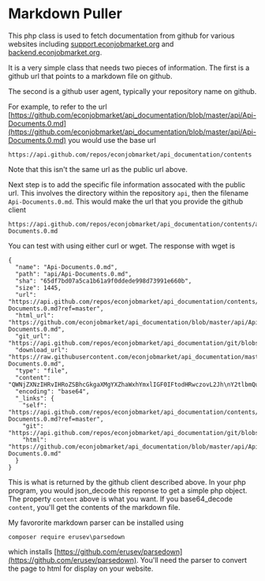 # Markdown Puller
This php class is used to fetch documentation from github for various websites including [support.econjobmarket.org](https://support.econjobmarket.org) and [backend.econjobmarket.org](https://backend.econjobmarket.org).

It is a very simple class that needs two pieces of information.  The first is a github url that points to a markdown file on github.  

The second is a github user agent, typically your repository name on github.

For example, to refer to the url [https://github.com/econjobmarket/api_documentation/blob/master/api/Api-Documents.0.md](https://github.com/econjobmarket/api_documentation/blob/master/api/Api-Documents.0.md) you would use the base url

```
https://api.github.com/repos/econjobmarket/api_documentation/contents
```
Note that this isn't the same url as the public url above.

Next step is to add the specific file information assocated with the public url. This involves the directory within the repository `api`, then the filename `Api-Documents.0.md`.  This would make the url that you provide the github client 
```
https://api.github.com/repos/econjobmarket/api_documentation/contents/api/Api-Documents.0.md
```
You can test with using either curl or wget.  The response with wget is
```
{
  "name": "Api-Documents.0.md",
  "path": "api/Api-Documents.0.md",
  "sha": "65df7bd07a5ca1b61a9f0ddede998d73991e660b",
  "size": 1445,
  "url": "https://api.github.com/repos/econjobmarket/api_documentation/contents/api/Api-Documents.0.md?ref=master",
  "html_url": "https://github.com/econjobmarket/api_documentation/blob/master/api/Api-Documents.0.md",
  "git_url": "https://api.github.com/repos/econjobmarket/api_documentation/git/blobs/65df7bd07a5ca1b61a9f0ddede998d73991e660b",
  "download_url": "https://raw.githubusercontent.com/econjobmarket/api_documentation/master/api/Api-Documents.0.md",
  "type": "file",
  "content": "QWNjZXNzIHRvIHRoZSBhcGkgaXMgYXZhaWxhYmxlIGF0IFtodHRwczovL2Jh\nY2tlbmQuZWNvbmpvYm1hcmtldC5vcmddKGh0dHBzOi8vYmFja2VuZC5lY29u\nam9ibWFya2V0Lm9yZykuICBJZiB5b3Ugd2lzaCB0byB0ZXN0IHRoZSBhcGkg\nYW5kIHVzZSBpdCB5b3Ugd2lsbCBuZWVkIHRvIGdvIHRoZXJlIGFuZCBsb2dp\nbiB3aXRoIGVjb25qb2JtYXJrZXQuICBPbmNlIHlvdSBoYXZlIGxvZ2dlZCBp\nbiwgdXNlIHRoZSBsaW5rIHRoYXQgc2F5cyAiRWptIGFwaSBEZXRhaWxzIGZv\nciB5b3VyIE9yZ2FuaXphdGlvbiIuICBUaGUgZGV0YWlscyB5b3UgbmVlZCB0\nbyB1c2UgdGhlIGFwaSB3aWxsIGFwcGVhciB1bmxlc3MgeW91IGFyZSBhdCBm\naXJzdCBsb2dpbi4gIEluIHRoYXQgY2FzZSBjbGljayB0aGUgIkdldCBTdGFy\ndGVkIiBidXR0b24uICBZb3VyIGtleXMgd2lsbCBiZSBjcmVhdGVkLCBhbmQg\neW91IHdpbGwgbmVlZCB0byBlbnRlciB0aGUgaXBhZGRyZXNzZXMgb2YgdGhl\nIGNvbXB1dGVycyB0aGF0IHdpbGwgYWNjZXNzIHRoZSBhcGkuCgpBcyBvZiBK\ndWx5LCAyMDE4LCBhcHBsaWNhbnQgZGF0YSBpcyBkZWxpdmVyZWQgYnkgYSBz\naW1wbGVyIGFwaSB3aGljaCBpcyBkb2N1bWVudGVkIGhlcmUuICBUaGUgb2xk\nZXIgYXBpIGlzIGRlc2NyaWJlZCBhdCBbaHR0cHM6Ly9iYWNrZW5kLmVjb25q\nb2JtYXJrZXQub3JnL2xlZ2FjeV0oaHR0cHM6Ly9iYWNrZW5kLmVjb25qb2Jt\nYXJrZXQub3JnL2xlZ2FjeSkuCgpGZWF0dXJlcyBvZiB0aGUgbmV3IGFwaSBp\nbmNsdWRlOgoKMS4gUmVhbCB0aW1lIGRhdGEgKG5vIGNhY2hpbmcpLgoyLiBB\ndXRoZW50aWNhdGlvbiBieSBvYXV0aC4KMy4gT25seSBmaXZlIG1ldGhvZHMs\nIGFwcGxpY2FudCwgYXBwbGljYXRpb25zLCBmaWxlcywgbGV0dGVycywgYW5k\nIGludGVydmlld3MuCjQuIEFwcGxpY2F0aW9uIHRva2VucyBjYW4gYmUgdXNl\nZCB0byBmZXRjaCBpbmZvcm1hdGlvbiBhbmQgbGV0dGVycy4KCklmIHlvdSBh\ncmUgdXNpbmcgdGhlIG9sZGVyIGFwaSwgcHJlIEp1bHkgMjAxOCwgZm9sbG93\nIHRoZSBMZWdhY3kgQXBpIGxpbmsgb24gdGhlIHJpZ2h0IG1lbnUuICAKCi0g\nW0dldHRpbmcgU3RhcnRlZF0oR2V0dGluZy1TdGFydGVkLjEubWQpCi0gW1Vz\naW5nIE9hdXRoIGFuZCBhY2Nlc3MgdG9rZW5zXShBdXRoZW50aWNhdGlvbi1h\nbmQtQWNjZXNzLVRva2Vucy4yLm1kKQotIE1ldGhvZHMKICAxLiBbYXBwbGlj\nYXRpb25zXShBcHBsaWNhdGlvbi1NZXRob2QuMy5tZCkKICAyLiBbYXBwbGlj\nYW50c10oQXBwbGljYW50LU1ldGhvZC40Lm1kKQogIDMuIFtGaWxlc10oRmls\nZXMtTWV0aG9kLjUubWQpCiAgNC4gW0xldHRlcnNdKFJlY29tbWVuZGF0aW9u\nLUxldHRlcnMuNi5tZCkKICA2LiBbRG9jdW1lbnQgbWV0aG9kXShEb2N1bWVu\ndC1NZXRob2QuNy5tZCkKICA1LiBbSW50ZXJ2aWV3c10oSW50ZXJ2aWV3cy44\nLm1kKQo=\n",
  "encoding": "base64",
  "_links": {
    "self": "https://api.github.com/repos/econjobmarket/api_documentation/contents/api/Api-Documents.0.md?ref=master",
    "git": "https://api.github.com/repos/econjobmarket/api_documentation/git/blobs/65df7bd07a5ca1b61a9f0ddede998d73991e660b",
    "html": "https://github.com/econjobmarket/api_documentation/blob/master/api/Api-Documents.0.md"
  }
}
```
This is what is returned by the github client described above.  In your php program, you would json_decode this reponse to get a simple php object.  The property `content` above is what you want.  If you base64_decode `content`, you'll get the contents of the markdown file.

My favororite markdown parser can be installed using
```
composer require erusev\parsedown
```
which installs  [https://github.com/erusev/parsedown](https://github.com/erusev/parsedown).
You'll need the parser to convert the page to html for display on your website.
